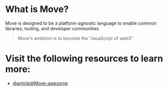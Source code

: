 # What is Move? 
Move is designed to be a platform-agnostic language to enable common libraries, tooling, and developer communities


> Move's ambition is to become the "JavaScript of web3" 


# Visit the following resources to learn more:

- [@article@Move-awesome](https://github.com/MystenLabs/awesome-move/tree/main)